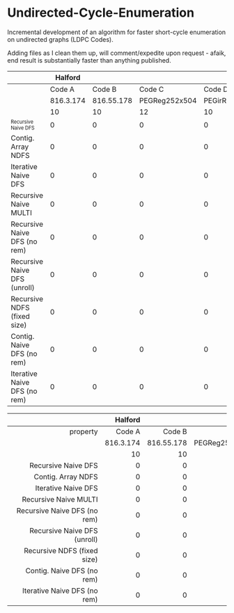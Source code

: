 # Undirected-Cycle-Enumeration
Incremental development of an algorithm for faster short-cycle enumeration on undirected graphs (LDPC Codes).

Adding files as I clean them up, will comment/expedite upon request - afaik, end result is substantially faster than anything published. 

|                              | Halford   |            |               |                 | Karimi           |                |                 |                   |
| ---------------------------- | --------- | ---------- | ------------- | --------------- | ---------------- | -------------- | --------------- | ----------------- |
|                              | Code A    | Code B     | Code C        | Code D          | Code A           | Code B         | Code C          | Code D            |
|                              | 816.3.174 | 816.55.178 | PEGReg252x504 | PEGirReg252x504 | PEGirReg504x1008 | PEGReg504x1008 | 8000.4000.3.483 | 10000.10000.3.631 |
|                              | 10        | 10         | 12            | 10              | 10               | 14             | 10              | 10                |
| <sub><sup>Recursive Naive DFS</sub></sup>          | 0         | 0          | 0             | 0               | 0                | 0              | 0               | 0                 |
| Contig. Array NDFS           | 0         | 0          | 0             | 0               | 0                | 0              | 0               | 0                 |
| Iterative Naive DFS          | 0         | 0          | 0             | 0               | 0                | 0              | 0               | 0                 |
| Recursive Naive MULTI        | 0         | 0          | 0             | 0               | 0                | 0              | 0               | 0                 |
| Recursive Naive DFS (no rem) | 0         | 0          | 0             | 0               | 0                | 0              | 0               | 0                 |
| Recursive Naive DFS (unroll) | 0         | 0          | 0             | 0               | 0                | 0              | 0               | 0                 |
| Recursive NDFS (fixed size)  | 0         | 0          | 0             | 0               | 0                | 0              | 0               | 0                 |
| Contig. Naive DFS (no rem)   | 0         | 0          | 0             | 0               | 0                | 0              | 0               | 0                 |
| Iterative Naive DFS (no rem) | 0         | 0          | 0             | 0               | 0                | 0              | 0               | 0                 |

| |Halford| | | |Karimi| | | |
|----:|----:|----:|----:|----:|----:|----:|----:|----:|
|<div style="width:200px">property</div>|Code A|Code B|Code C|Code D|Code A|Code B|Code C|Code D|
| |816.3.174|816.55.178|PEGReg252x504|PEGirReg252x504|PEGirReg504x1008|PEGReg504x1008|8000.4000.3.483|10000.10000.3.631|
| |10|10|12|10|10|14|10|10|
|Recursive Naive DFS|0|0|0|0|0|0|0|0|
|Contig. Array NDFS |0|0|0|0|0|0|0|0|
|Iterative Naive DFS|0|0|0|0|0|0|0|0|
|Recursive Naive MULTI|0|0|0|0|0|0|0|0|
|Recursive Naive DFS (no rem)|0|0|0|0|0|0|0|0|
|Recursive Naive DFS (unroll)|0|0|0|0|0|0|0|0|
|Recursive NDFS (fixed size)|0|0|0|0|0|0|0|0|
|Contig. Naive DFS (no rem)|0|0|0|0|0|0|0|0|
|Iterative Naive DFS (no rem)|0|0|0|0|0|0|0|0|
